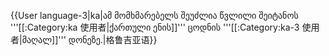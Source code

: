 {{User language-3|ka|ამ მომხმარებელს შეუძლია წვლილი შეიტანოს '''[[:Category:ka 使用者|ქართული ენის]]''' ცოდნის '''[[:Category:ka-3 使用者|მაღალ]]''' დონეზე.|格鲁吉亚语}} <noinclude></noinclude>